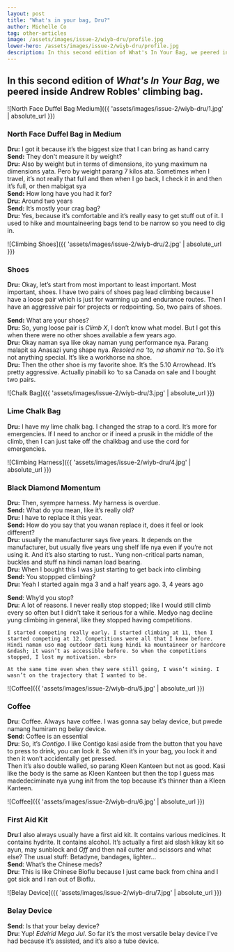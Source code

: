 ```yaml
---
layout: post
title: "What's in your bag, Dru?"
author: Michelle Co
tag: other-articles
image: /assets/images/issue-2/wiyb-dru/profile.jpg
lower-hero: /assets/images/issue-2/wiyb-dru/profile.jpg
description: In this second edition of What's In Your Bag, we peered inside Andrew Robles' climbing bag. 
---
```


<h2 class="pre-text">
	In this second edition of <em>What's In Your Bag</em>, we peered inside <strong>Andrew Robles</strong>' climbing bag. 
</h2>

![North Face Duffel Bag Medium]({{ 'assets/images/issue-2/wiyb-dru/1.jpg' | absolute_url }})
<h3>North Face Duffel Bag in Medium</h3>

<strong>Dru:</strong> I got it because it’s the biggest size that I can bring as hand carry <br>
<strong>Send:</strong> They don't measure it by weight? <br>
<strong>Dru:</strong> Also by weight but in terms of dimensions, ito yung maximum na dimensions yata. Pero by weight parang 7 kilos ata. Sometimes when I travel, it’s not really that full and then when I go back, I check it in and then it’s full, or then mabigat sya <br>
<strong>Send:</strong> How long have you had it for? <br>
<strong>Dru:</strong> Around two years <br>
<strong>Send:</strong> It’s mostly your crag bag? <br>
<strong>Dru:</strong> Yes, because it’s comfortable and it’s really easy to get stuff out of it. I used to hike and mountaineering bags tend to be narrow so you need to dig in. <br>


![Climbing Shoes]({{ 'assets/images/issue-2/wiyb-dru/2.jpg' | absolute_url }})
<h3>Shoes</h3>
<strong>Dru:</strong> Okay, let’s start from most important to least important. Most important, shoes. I have two pairs of shoes pag lead climbing because I have a loose pair which is just for warming up and endurance routes. Then I have an aggressive pair for projects or redpointing. So, two pairs of shoes.

<strong>Send:</strong> What are your shoes? <br>
<strong>Dru:</strong> So, yung loose pair is <em>Climb X</em>, I don’t know what model. But I got this when there were no other shoes available a few years ago. <br>
<strong>Dru:</strong> Okay naman sya like okay naman yung performance nya. Parang malapit sa Anasazi yung shape nya. <em>Resoled na ‘to, na shamir na ‘to</em>. So it’s not anything special. It’s like a workhorse na shoe. <br>
<strong>Dru:</strong> Then the other shoe is my favorite shoe. It’s the 5.10 Arrowhead. It’s pretty aggressive. Actually pinabili ko ‘to sa Canada on sale and I bought two pairs.

![Chalk Bag]({{ 'assets/images/issue-2/wiyb-dru/3.jpg' | absolute_url }})
<h3>Lime Chalk Bag</h3>

<strong>Dru:</strong> I have my lime chalk bag. I changed the strap to a cord. It’s more for emergencies. If I need to anchor or if ineed a prusik in the middle of the climb, then I can just take off the chalkbag and use the cord for emergencies.

![Climbing Harness]({{ 'assets/images/issue-2/wiyb-dru/4.jpg' | absolute_url }})
<h3>Black Diamond Momentum</h3>

<strong>Dru:</strong> Then, syempre harness. My harness is overdue. <br>
<strong>Send:</strong> What do you mean, like it’s really old? <br>
<strong>Dru:</strong> I have to replace it this year. <br>
<strong>Send:</strong> How do you say that you wanan replace it, does it feel or look different? <br>
<strong>Dru:</strong> usually the manufacturer says five years. It depends on the manufacturer, but usually five years ung shelf life nya even if you’re not using it. And it’s also starting to rust.. Yung non-critical parts naman, buckles and stuff na hindi naman load bearing. <br>
<strong>Dru:</strong> When I bought this I was just starting to get back into climbing <br>
<strong>Send:</strong> You stoppped climbing? <br>
<strong>Dru:</strong> Yeah I started again mga 3 and a half years ago. 3, 4 years ago <br>


<div class="emphasis">
	<strong>Send</strong>: Why’d you stop? <br>
	<strong>Dru</strong>: A lot of reasons. I never really stop stopped; like I would still climb every so often but I didn’t take it serious for a while. Medyo nag decline yung climbing in general, like they stopped having competitions.  <br>

	I started competing really early. I started climbing at 11, then I started competing at 12. Competitions were all that I knew before. Hindi naman uso mag outdoor dati kung hindi ka mountaineer or hardcore &ndash; it wasn’t as accessible before. So when the competitions stopped, I lost my motivation. <br>

	At the same time even when they were still going, I wasn’t wining. I wasn’t on the trajectory that I wanted to be.

</div>

![Coffee]({{ 'assets/images/issue-2/wiyb-dru/5.jpg' | absolute_url }})
<h3>Coffee</h3>

<strong>Dru</strong>: Coffee. Always have coffee. I was gonna say belay device, but pwede namang humiram ng belay device. <br>
<strong>Send</strong>: Coffee is an essential <br>
<strong>Dru</strong>: So, it’s <em>Contigo</em>. I like Contigo kasi aside from the button that you have to press to drink, you can lock it. So when it’s in your bag, you lock it and then it won’t accidentally get pressed. <br> Then it’s also double walled, so parang Kleen Kanteen but not as good. Kasi like the body is the same as Kleen Kanteen but then the top I guess mas madedeciminate nya yung init from the top because it’s thinner than a Kleen Kanteen.


![Coffee]({{ 'assets/images/issue-2/wiyb-dru/6.jpg' | absolute_url }})
<h3>First Aid Kit</h3>

<strong>Dru</strong>:I also always usually have a first aid kit. It contains various medicines. It contains hydrite. It contains alcohol. It’s actually a first aid slash kikay kit so ayun, may sunblock and <em>Off</em> and then nail cutter and scissors and what else? The usual stuff: Betadyne, bandages, lighter... <br>
<strong>Send</strong>: What’s the Chinese meds? <br>
<strong>Dru</strong>:  This is like Chinese Bioflu because I just came back from china and I got sick and I ran out of Bioflu. 


![Belay Device]({{ 'assets/images/issue-2/wiyb-dru/7.jpg' | absolute_url }})
<h3>Belay Device</h3>

<strong>Send</strong>: Is that your belay device? <br>
<strong>Dru</strong>: Yup! <em>Edelrid Mega Jul</em>. So far it’s the most versatile belay device I've had because it’s assisted, and it’s also a tube device.









<!-- End -->